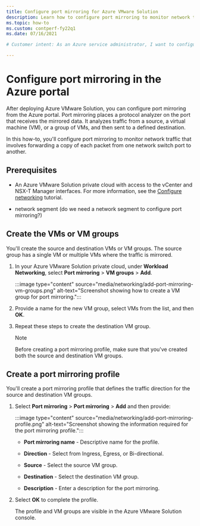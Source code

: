 ```yaml
---
title: Configure port mirroring for Azure VMware Solution
description: Learn how to configure port mirroring to monitor network traffic that involves forwarding a copy of each packet from one network switch port to another. 
ms.topic: how-to
ms.custom: contperf-fy22q1
ms.date: 07/16/2021

# Customer intent: As an Azure service administrator, I want to configure port mirroring to monitor network traffic that involves forwarding a copy of each packet from one network switch port to another.

---
```


# Configure port mirroring in the Azure portal

After deploying Azure VMware Solution, you can configure port mirroring from the Azure portal. Port mirroring places a protocol analyzer on the port that receives the mirrored data. It analyzes traffic from a source, a virtual machine (VM), or a group of VMs, and then sent to a defined destination. 

In this how-to, you'll configure port mirroring to monitor network traffic that involves forwarding a copy of each packet from one network switch port to another. 

## Prerequisites

- An Azure VMware Solution private cloud with access to the vCenter and NSX-T Manager interfaces. For more information, see the [Configure networking](tutorial-configure-networking.md) tutorial.

- network segment (do we need a network segment to configure port mirroring?)

## Create the VMs or VM groups

You'll create the source and destination VMs or VM groups. The source group has a single VM or multiple VMs where the traffic is mirrored.

1. In your Azure VMware Solution private cloud, under **Workload Networking**, select **Port mirroring** > **VM groups** > **Add**.

   :::image type="content" source="media/networking/add-port-mirroring-vm-groups.png" alt-text="Screenshot showing how to create a VM group for port mirroring.":::

1. Provide a name for the new VM group, select VMs from the list, and then **OK**.

1. Repeat these steps to create the destination VM group.

   >[!NOTE]
   >Before creating a port mirroring profile, make sure that you've created both the source and destination VM groups.

## Create a port mirroring profile

You'll create a port mirroring profile that defines the traffic direction for the source and destination VM groups.

1. Select **Port mirroring** > **Port mirroring** > **Add** and then provide:

   :::image type="content" source="media/networking/add-port-mirroring-profile.png" alt-text="Screenshot showing the information required for the port mirroring profile.":::

   - **Port mirroring name** - Descriptive name for the profile.

   - **Direction** - Select from Ingress, Egress, or Bi-directional.

   - **Source** - Select the source VM group.

   - **Destination** - Select the destination VM group.

   - **Description** - Enter a description for the port mirroring.

1. Select **OK** to complete the profile. 

   The profile and VM groups are visible in the Azure VMware Solution console.